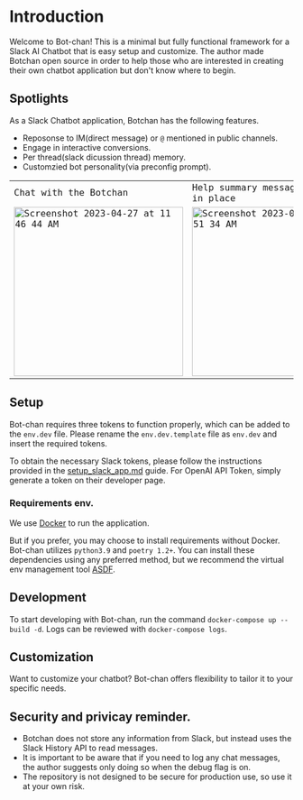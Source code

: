 # Introduction
Welcome to Bot-chan! This is a minimal but fully functional framework for a Slack AI Chatbot that is easy setup and customize.
The author made Botchan open source in order to help those who are interested in creating their own chatbot application but don't know where to begin.

## Spotlights

As a Slack Chatbot application, Botchan has the following features.

- Reposonse to IM(direct message) or `@` mentioned in public channels.
- Engage in interactive conversions.
- Per thread(slack dicussion thread) memory.
- Customzied bot personality(via preconfig prompt).

<code><table>
  <tr>
    <td>Chat with the Botchan</td>
    <td>Help summary messages or posts in place</td>
    <td>Help writing code</td>
  </tr>
  <tr>
    <td><img width="300" alt="Screenshot 2023-04-27 at 11 46 44 AM" src="https://user-images.githubusercontent.com/7340368/234968563-9828a47e-6c06-4ce0-a33a-f02eb7405891.png"></td>
    <td><img width="300" alt="Screenshot 2023-04-27 at 11 51 34 AM" src="https://user-images.githubusercontent.com/7340368/234968587-f976e3ff-b208-4cc8-b121-fb1e584c5e32.png"></td>
    <td><img width="300" alt="Screenshot 2023-04-27 at 11 58 07 AM" src="https://user-images.githubusercontent.com/7340368/234968622-c4e8df1d-4c88-4ee4-b63b-a9411ea05cb1.png"></td>

 </tr>
</table></code>


## Setup

Bot-chan requires three tokens to function properly, which can be added to the `env.dev` file.
Please rename the `env.dev.template` file as `env.dev` and insert the required tokens.

To obtain the necessary Slack tokens, please follow the instructions provided in the [setup_slack_app.md](./setup_slack_app.md) guide.
For OpenAI API Token, simply generate a token on their developer page.

### Requirements env.
We use [Docker](https://www.docker.com) to run the application.

But if you prefer, you may choose to install requirements without Docker. Bot-chan utilizes `python3.9` and `poetry 1.2+`. You can install these dependencies using any preferred method, but we recommend the virtual env management tool [ASDF](https://asdf-vm.com/).

## Development

To start developing with Bot-chan, run the command `docker-compose up --build -d`. Logs can be reviewed with `docker-compose logs`.

## Customization

Want to customize your chatbot? Bot-chan offers flexibility to tailor it to your specific needs.

## Security and privicay reminder.

- Botchan does not store any information from Slack, but instead uses the Slack History API to read messages.
- It is important to be aware that if you need to log any chat messages, the author suggests only doing so when the debug flag is on. 
- The repository is not designed to be secure for production use, so use it at your own risk.








